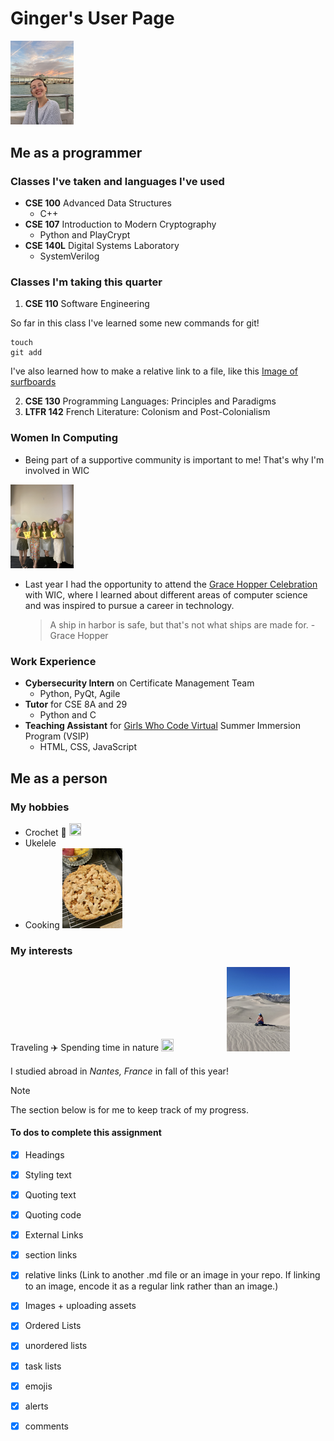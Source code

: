# Ginger's User Page
<img src="/assets/g4smith.jpg" width=20% height=20%>

## Me as a programmer

### Classes I've taken and languages I've used
- **CSE 100** Advanced Data Structures
  - C++
- **CSE 107** Introduction to Modern Cryptography
  - Python and PlayCrypt
- **CSE 140L** Digital Systems Laboratory
  - SystemVerilog

### Classes I'm taking this quarter
1. **CSE 110** Software Engineering

So far in this class I've learned some new commands for git!
```
touch
git add
```

I've also learned how to make a relative link to a file, like this
[Image of surfboards](assets/surfboards.jpg)

2. **CSE 130** Programming Languages: Principles and Paradigms
3. **LTFR 142** French Literature: Colonism and Post-Colonialism


### Women In Computing
- Being part of a supportive community is important to me! That's why I'm involved in WIC
<img src="/assets/wicbanq.jpg" alt="Four girls in dresses standing in front of balloons holding letters that spell out WIC" width=20% height=20%>

- Last year I had the opportunity to attend the [Grace Hopper Celebration](https://ghc.anitab.org) with WIC, where I learned about different areas of computer science and was inspired to pursue a career in technology.

  > A ship in harbor is safe, but that's not what ships are made for. -Grace Hopper


### Work Experience
- **Cybersecurity Intern** on Certificate Management Team
  - Python, PyQt, Agile
- **Tutor** for CSE 8A and 29
  - Python and C
- **Teaching Assistant** for [Girls Who Code Virtual](https://girlswhocode.com) Summer Immersion Program (VSIP)
  - HTML, CSS, JavaScript


## Me as a person
### My hobbies
- Crochet 🧶 <img src="/assets/crochet.jpg" width=20% height=20%>
- Ukelele
- Cooking <img src="/assets/pie2.jpg" width=20% height=20%>

### My interests
Traveling ✈️
Spending time in nature <img src="/assets/surfboards.jpg" width=20% height=20%> <img src="/assets/dunes.jpg" width=20% height=20%>

I studied abroad in *Nantes, France* in fall of this year!

<!-- Other method to insert an image: ![A picture of me!](/assets/g4smith.jpg) -->

> [!NOTE]
> The section below is for me to keep track of my progress.

#### To dos to complete this assignment
- [x] Headings
- [x] Styling text
- [x] Quoting text
- [x] Quoting code
- [x] External Links
- [x] section links <!-- these exist automatically! -->
- [x] relative links (Link to another .md file or an image in your repo. If linking to an image, encode it as a regular link rather than an image.)
- [x] Images + uploading assets
- [x] Ordered Lists
- [x] unordered lists
- [x] task lists
- [x] emojis
- [x] alerts
- [x] comments

      
